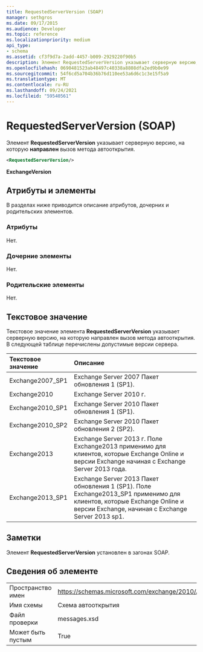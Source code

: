 ```yaml
---
title: RequestedServerVersion (SOAP)
manager: sethgros
ms.date: 09/17/2015
ms.audience: Developer
ms.topic: reference
ms.localizationpriority: medium
api_type:
- schema
ms.assetid: cf3f9d7a-2add-4457-b009-2929220f90b5
description: Элемент RequestedServerVersion указывает серверную версию, на которую направлен вызов метода автооткрытия.
ms.openlocfilehash: 0690481523ab48497c40338a8808dfa2ed9b0e99
ms.sourcegitcommit: 54f6cd5a704b36b76d110ee53a6d6c1c3e15f5a9
ms.translationtype: MT
ms.contentlocale: ru-RU
ms.lasthandoff: 09/24/2021
ms.locfileid: "59540561"
---
```

# <a name="requestedserverversion-soap"></a>RequestedServerVersion (SOAP)

Элемент **RequestedServerVersion** указывает серверную версию, на которую **направлен** вызов метода автооткрытия. 
  
```XML
<RequestedServerVersion/>
```

 **ExchangeVersion**
## <a name="attributes-and-elements"></a>Атрибуты и элементы

В разделах ниже приводится описание атрибутов, дочерних и родительских элементов.
  
### <a name="attributes"></a>Атрибуты

Нет.
  
### <a name="child-elements"></a>Дочерние элементы

Нет.
  
### <a name="parent-elements"></a>Родительские элементы

Нет.
  
## <a name="text-value"></a>Текстовое значение

Текстовое значение элемента **RequestedServerVersion** указывает серверную  версию, на которую направлен вызов метода автооткрытия. В следующей таблице перечислены допустимые версии сервера. 
  
|**Текстовое значение**|**Описание**|
|:-----|:-----|
|Exchange2007_SP1  <br/> |Exchange Server 2007 Пакет обновления 1 (SP1).  <br/> |
|Exchange2010  <br/> |Exchange Server 2010 г.  <br/> |
|Exchange2010_SP1  <br/> |Exchange Server 2010 Пакет обновления 1 (SP1).  <br/> |
|Exchange2010_SP2  <br/> |Exchange Server 2010 Пакет обновления 2 (SP2).  <br/> |
|Exchange2013  <br/> |Exchange Server 2013 г. Поле Exchange2013 применимо для клиентов, которые Exchange Online и версии Exchange начиная с Exchange Server 2013 года.  <br/> |
|Exchange2013_SP1  <br/> |Exchange Server 2013 Пакет обновления 1 (SP1). Поле Exchange2013_SP1 применимо для клиентов, которые Exchange Online и версии Exchange, начиная с Exchange Server 2013 sp1.  <br/> |
   
## <a name="remarks"></a>Заметки

Элемент **RequestedServerVersion** установлен в загонах SOAP. 
  
## <a name="element-information"></a>Сведения об элементе

|||
|:-----|:-----|
|Пространство имен  <br/> |https://schemas.microsoft.com/exchange/2010/Autodiscover  <br/> |
|Имя схемы  <br/> |Схема автооткрытия  <br/> |
|Файл проверки  <br/> |messages.xsd  <br/> |
|Может быть пустым  <br/> |True  <br/> |
   

